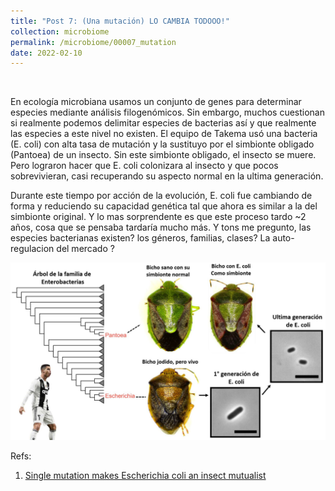 ```yaml
---
title: "Post 7: (Una mutación) LO CAMBIA TODOOO!"
collection: microbiome
permalink: /microbiome/00007_mutation
date: 2022-02-10
---
```


&nbsp;

En ecología microbiana usamos un conjunto de genes para determinar especies mediante análisis filogenómicos. Sin embargo, muchos cuestionan si realmente podemos delimitar especies de bacterias así y que realmente las especies a este nivel no existen. El equipo de Takema usó una bacteria (E. coli) con alta tasa de mutación y la sustituyo por el simbionte obligado (Pantoea) de un insecto. Sin este simbionte obligado, el insecto se muere. Pero lograron hacer que E. coli colonizara al insecto y que pocos sobrevivieran, casi recuperando su aspecto normal en la ultima generación. 

Durante este tiempo por acción de la evolución, E. coli fue cambiando de forma y reduciendo su capacidad genética tal que ahora es similar a la del simbionte original. Y lo mas sorprendente es que este proceso tardo ~2 años, cosa que se pensaba tardaría mucho más. Y tons me pregunto, las especies bacterianas existen? los géneros, familias, clases? La auto-regulacion del mercado ? 

![img1](/images/microbiome/00007_tree.jpg)


Refs:

1. [Single mutation makes Escherichia coli an insect mutualist](https://www.biorxiv.org/content/10.1101/2022.01.26.477692v1)
